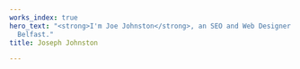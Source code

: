 ```yaml
---
works_index: true
hero_text: "<strong>I'm Joe Johnston</strong>, an SEO and Web Designer from Beautiful
  Belfast."
title: Joseph Johnston

---
```

<Hero :text="$page.frontmatter.hero_text" />
<WorksList />